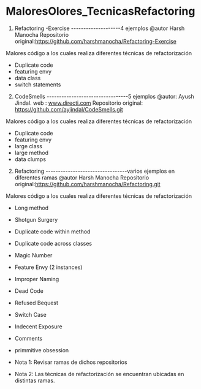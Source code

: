 # MaloresOlores_TecnicasRefactoring

1. Refactoring -Exercise --------------------4 ejemplos
@autor Harsh Manocha Repositorio original:https://github.com/harshmanocha/Refactoring-Exercise

Malores código a los cuales realiza diferentes técnicas de refactorización
* Duplicate code
* featuring envy
* data class
* switch statements


2. CodeSmells ---------------------------------5 ejemplos
@autor: Ayush Jindal. web : www.directi.com
Repositorio original: https://github.com/ayjindal/CodeSmells.git

Malores código a los cuales realiza diferentes técnicas de refactorización
* Duplicate code
* featuring envy
* large class
* large method
* data clumps

2. Refactoring ---------------------------------varios ejemplos en diferentes ramas
@autor Harsh Manocha Repositorio original:https://github.com/harshmanocha/Refactoring.git

Malores código a los cuales realiza diferentes técnicas de refactorización
* Long method
* Shotgun Surgery
* Duplicate code within method
* Duplicate code across classes
* Magic Number
* Feature Envy (2 instances)
* Improper Naming
* Dead Code
* Refused Bequest
* Switch Case
* Indecent Exposure
* Comments
* primmitive obsession

* Nota 1: Revisar ramas de dichos repositorios
* Nota 2: Las técnicas de refactorización se encuentran ubicadas en distintas ramas.

